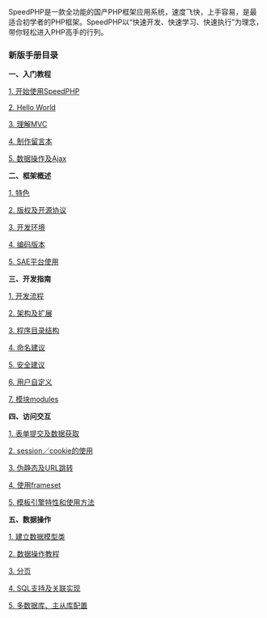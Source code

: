 SpeedPHP是一款全功能的国产PHP框架应用系统，速度飞快，上手容易，是最适合初学者的PHP框架。SpeedPHP以“快速开发、快速学习、快速执行”为理念，带你轻松进入PHP高手的行列。

### 新版手册目录

**一、入门教程**

[1. 开始使用SpeedPHP](快速入门一、开始使用SpeedPHP.md)

[2. Hello World](快速入门二、Hello%20World.md)

[3. 理解MVC](快速入门三、理解MVC.md)

[4. 制作留言本](快速入门四、制作留言本.md)

[5. 数据操作及Ajax](快速入门五、数据操作及Ajax.md)

**二、框架概述**

[1. 特色](概述-特色.md)

[2. 版权及开源协议](概述-版权及开源协议.md)

[3. 开发环境](概述-开发环境.md)

[4. 编码版本](概述-编码版本.md)

[5. SAE平台使用](概述-SAE平台使用.md)

**三、开发指南**

[1. 开发流程](开发指南-开发流程.md)

[2. 架构及扩展](开发指南-架构及扩展.md)

[3. 程序目录结构](开发指南-程序目录结构.md)

[4. 命名建议](开发指南-命名建议.md)

[5. 安全建议](开发指南-安全建议.md)

[6. 用户自定义](开发指南-用户自定义.md)

[7. 模块modules](开发指南-模块modules.md)

**四、访问交互**

[1. 表单提交及数据获取](访问交互-表单提交及获取$_GET／$_POST的数据.md)

[2. session／cookie的使用](访问交互-session／cookie.md)

[3. 伪静态及URL跳转](访问交互-伪静态及URL跳转.md)

[4. 使用frameset](访问交互-使用frameset.md)

[5. 模板引擎特性和使用方法](访问交互-模板引擎特性和使用方法.md)

**五、数据操作**

[1. 建立数据模型类](数据操作-建立数据模型类.md)

[2. 数据操作教程](数据操作-数据操作教程.md)

[3. 分页](数据操作-分页.md)

[4. SQL支持及关联实现](数据操作-SQL支持及关联实现.md)

[5. 多数据库、主从库配置](数据操作-多数据库、主从库配置.md)